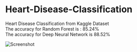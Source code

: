 # Heart-Disease-Classification
Heart Disease Classification from Kaggle Dataset
</br>
The accuracy for Random Forest is : 85.24%
</br>
The accuracy for Deep Neural Network is 88.52%

![Screenshot](screenshot.png)
